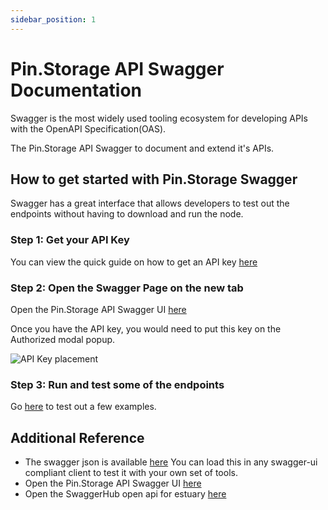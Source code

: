 ```yaml
---
sidebar_position: 1
---
```


# Pin.Storage API Swagger Documentation

Swagger is the most widely used tooling ecosystem for developing APIs with the OpenAPI Specification(OAS).

The Pin.Storage API Swagger to document and extend it's APIs.

## How to get started with Pin.Storage Swagger

Swagger has a great interface that allows developers to test out the endpoints without having to download and run the node.

### Step 1: Get your API Key

You can view the quick guide on how to get an API key [here](/)

### Step 2: Open the Swagger Page on the new tab

Open the Pin.Storage API Swagger UI [here](https://docs.pin.storage/swagger-ui-page)

Once you have the API key, you would need to put this key on the Authorized modal popup.

![API Key placement](static/api_key_here.png)

### Step 3: Run and test some of the endpoints

Go [here](../Learn/tutorial-working-with-swagger) to test out a few examples.

## Additional Reference

- The swagger json is available [here](https://raw.githubusercontent.com/application-research/estuary/master/docs/swagger.json) You can load this in any swagger-ui compliant client to test it with your own set of tools.
- Open the Pin.Storage API Swagger UI [here](https://docs.pin.storage/swagger-ui-page)
- Open the SwaggerHub open api for estuary [here](https://app.swaggerhub.com/apis/alvin-reyes/estuary-api/1.0.0)
